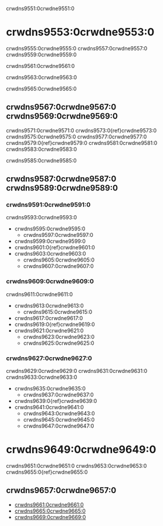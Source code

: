 crwdns9551:0crwdne9551:0

# crwdns9553:0crwdne9553:0

crwdns9555:0crwdne9555:0 crwdns9557:0crwdne9557:0 crwdns9559:0crwdne9559:0

crwdns9561:0crwdne9561:0

crwdns9563:0crwdne9563:0

crwdns9565:0crwdne9565:0
## crwdns9567:0crwdne9567:0 crwdns9569:0crwdne9569:0

crwdns9571:0crwdne9571:0 crwdns9573:0{ref}crwdne9573:0 crwdns9575:0crwdne9575:0 crwdns9577:0crwdne9577:0 crwdns9579:0{ref}crwdne9579:0 crwdns9581:0crwdne9581:0 crwdns9583:0crwdne9583:0

crwdns9585:0crwdne9585:0
## crwdns9587:0crwdne9587:0 crwdns9589:0crwdne9589:0

### crwdns9591:0crwdne9591:0

crwdns9593:0crwdne9593:0
* crwdns9595:0crwdne9595:0
    * crwdns9597:0crwdne9597:0
* crwdns9599:0crwdne9599:0
* crwdns9601:0{ref}crwdne9601:0
* crwdns9603:0crwdne9603:0
    * crwdns9605:0crwdne9605:0
    * crwdns9607:0crwdne9607:0

### crwdns9609:0crwdne9609:0

crwdns9611:0crwdne9611:0
* crwdns9613:0crwdne9613:0
    * crwdns9615:0crwdne9615:0
* crwdns9617:0crwdne9617:0
* crwdns9619:0{ref}crwdne9619:0
* crwdns9621:0crwdne9621:0
    * crwdns9623:0crwdne9623:0
    * crwdns9625:0crwdne9625:0

### crwdns9627:0crwdne9627:0

crwdns9629:0crwdne9629:0 crwdns9631:0crwdne9631:0 crwdns9633:0crwdne9633:0
* crwdns9635:0crwdne9635:0
    * crwdns9637:0crwdne9637:0
* crwdns9639:0{ref}crwdne9639:0
* crwdns9641:0crwdne9641:0
    * crwdns9643:0crwdne9643:0
    * crwdns9645:0crwdne9645:0
    * crwdns9647:0crwdne9647:0

# crwdns9649:0crwdne9649:0

crwdns9651:0crwdne9651:0 crwdns9653:0crwdne9653:0 crwdns9655:0{ref}crwdne9655:0


## crwdns9657:0crwdne9657:0

* [crwdns9661:0crwdne9661:0](crwdns9659:0crwdne9659:0)
* [crwdns9665:0crwdne9665:0](crwdns9663:0crwdne9663:0)
* [crwdns9669:0crwdne9669:0](crwdns9667:0crwdne9667:0)
